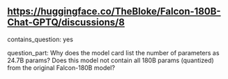 ## https://huggingface.co/TheBloke/Falcon-180B-Chat-GPTQ/discussions/8

contains_question: yes

question_part: Why does the model card list the number of parameters as 24.7B params? Does this model not contain all 180B params (quantized) from the original Falcon-180B model?